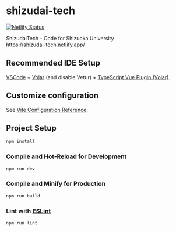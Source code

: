 # shizudai-tech

[![Netlify Status](https://api.netlify.com/api/v1/badges/4a48785a-fac5-46c9-99be-783f0d24b84f/deploy-status)](https://app.netlify.com/sites/shizudai-tech/deploys)

ShizudaiTech - Code for Shizuoka University  
https://shizudai-tech.netlify.app/

## Recommended IDE Setup

[VSCode](https://code.visualstudio.com/) + [Volar](https://marketplace.visualstudio.com/items?itemName=johnsoncodehk.volar) (and disable Vetur) + [TypeScript Vue Plugin (Volar)](https://marketplace.visualstudio.com/items?itemName=johnsoncodehk.vscode-typescript-vue-plugin).

## Customize configuration

See [Vite Configuration Reference](https://vitejs.dev/config/).

## Project Setup

```sh
npm install
```

### Compile and Hot-Reload for Development

```sh
npm run dev
```

### Compile and Minify for Production

```sh
npm run build
```

### Lint with [ESLint](https://eslint.org/)

```sh
npm run lint
```
